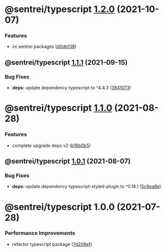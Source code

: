# @sentrei/typescript [1.2.0](https://github.com/sentrei/sentrei/compare/@sentrei/typescript@1.1.1...@sentrei/typescript@1.2.0) (2021-10-07)

### Features

- ini sentrei packages ([d0db138](https://github.com/sentrei/sentrei/commit/d0db138f6e01d363f290ee2f554af25a3156fd65))

## @sentrei/typescript [1.1.1](https://github.com/sentrei/sentrei/compare/@sentrei/typescript@1.1.0...@sentrei/typescript@1.1.1) (2021-09-15)

### Bug Fixes

- **deps:** update dependency typescript to ^4.4.3 ([3841073](https://github.com/sentrei/sentrei/commit/384107334758074f4856ec30b88c4ae6d3a258e0))

# @sentrei/typescript [1.1.0](https://github.com/sentrei/sentrei/compare/@sentrei/typescript@1.0.1...@sentrei/typescript@1.1.0) (2021-08-28)

### Features

- complete upgrade deps v2 ([b16b0b5](https://github.com/sentrei/sentrei/commit/b16b0b5f5a858a518669c1e9d44615a00c686431))

## @sentrei/typescript [1.0.1](https://github.com/sentrei/sentrei/compare/@sentrei/typescript@1.0.0...@sentrei/typescript@1.0.1) (2021-08-07)

### Bug Fixes

- **deps:** update dependency typescript-styled-plugin to ^0.18.1 ([5c8ea6e](https://github.com/sentrei/sentrei/commit/5c8ea6efb3585bd97ec5337a79baa9c07549d316))

# @sentrei/typescript 1.0.0 (2021-07-28)

### Performance Improvements

- refactor typescript package ([7d208ef](https://github.com/sentrei/sentrei/commit/7d208ef4c6429f8104c203fe6100477680cc585e))
